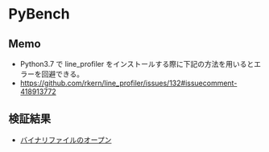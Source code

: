 PyBench
===

## Memo
- Python3.7 で line_profiler をインストールする際に下記の方法を用いるとエラーを回避できる。
- https://github.com/rkern/line_profiler/issues/132#issuecomment-418913772

## 検証結果
- [バイナリファイルのオープン](binary_open.ipynb)
